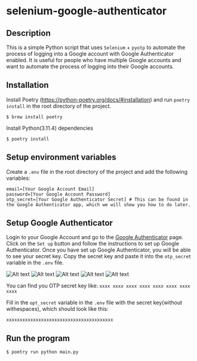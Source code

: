 # selenium-google-authenticator

## Description
This is a simple Python script that uses `Selenium` + `pyotp` to automate the process of logging into a Google account with Google Authenticator enabled. It is useful for people who have multiple Google accounts and want to automate the process of logging into their Google accounts.

## Installation

Install Poetry (https://python-poetry.org/docs/#installation) and run `poetry install` in the root directory of the project.

```$ brew install poetry```

Install Python(3.11.4) dependencies

```$ poetry install```

## Setup environment variables

Create a `.env` file in the root directory of the project and add the following variables:

```
email=[Your Google Account Email]
password=[Your Google Account Password]
otp_secret=[Your Google Authenticator Secret] # This can be found in the Google Authenticator app, which we will show you how to do later.
```

## Setup Google Authenticator
Login to your Google Account and go to the [Google Authenticator](https://myaccount.google.com/signinoptions/two-step-verification) page. Click on the `Set up` button and follow the instructions to set up Google Authenticator. Once you have set up Google Authenticator, you will be able to see your secret key. Copy the secret key and paste it into the `otp_secret` variable in the `.env` file.

![Alt text](<images/Screenshot 2023-08-08 at 6.28.35 PM.png>)
![Alt text](<images/Screenshot 2023-08-08 at 6.33.10 PM.png>)
![Alt text](<images/Screenshot 2023-08-08 at 6.34.27 PM.png>)
![Alt text](<images/Screenshot 2023-08-08 at 6.35.12 PM.png>)
![Alt text](<images/Screenshot 2023-08-08 at 6.38.47 PM.png>)

You can find you OTP secret key like:
```xxxx xxxx xxxx xxxx xxxx xxxx xxxx xxxx```

Fill in the `opt_secret` variable in the `.env` file with the secret key(without withespaces), which should look like this:

```xxxxxxxxxxxxxxxxxxxxxxxxxxxxxxxxxxxxxxxx```

## Run the program

```$ poetry run python main.py```

